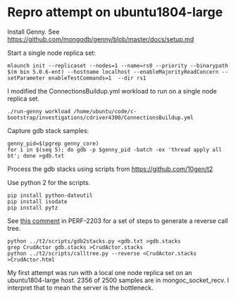 # Repro attempt on ubuntu1804-large

Install Genny. See https://github.com/mongodb/genny/blob/master/docs/setup.md

Start a single node replica set:
```
mlaunch init --replicaset --nodes=1 --name=rs0 --priority --binarypath $(m bin 5.0.6-ent) --hostname localhost --enableMajorityReadConcern --setParameter enableTestCommands=1  --dir rs1
```

I modified the ConnectionsBuildup.yml workload to run on a single node replica set.

```
./run-genny workload /home/ubuntu/code/c-bootstrap/investigations/cdriver4300/ConnectionsBuildup.yml
```

Capture gdb stack samples:
```
genny_pid=$(pgrep genny_core)
for i in $(seq 5); do gdb -p $genny_pid -batch -ex 'thread apply all bt'; done >gdb.txt
```

Process the gdb stacks using scripts from https://github.com/10gen/t2

Use python 2 for the scripts.
```
pip install python-dateutil
pip install isodate
pip install pytz
```

See [this comment](https://jira.mongodb.org/browse/PERF-2203?focusedCommentId=4358940&page=com.atlassian.jira.plugin.system.issuetabpanels%3Acomment-tabpanel#comment-4358940) in PERF-2203 for a set of steps to generate a reverse call tree.

```
python ../t2/scripts/gdb2stacks.py <gdb.txt >gdb.stacks
grep CrudActor gdb.stacks >CrudActor.stacks
python ../t2/scripts/calltree.py --reverse <CrudActor.stacks >CrudActor.html
```

My first attempt was run with a local one node replica set on an ubuntu1804-large host. 2356 of 2500 samples are in mongoc_socket_recv. I interpret that to mean the server is the bottleneck.
